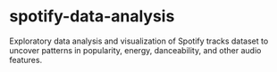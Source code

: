 # spotify-data-analysis
Exploratory data analysis and visualization of Spotify tracks dataset to uncover patterns in popularity, energy, danceability, and other audio features.
